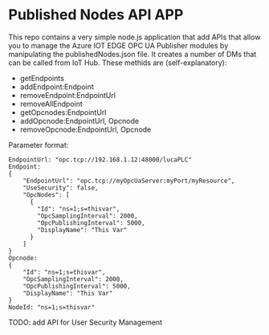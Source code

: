 # Published Nodes API APP

This repo contains a very simple node.js application that add APIs that allow you to manage the Azure IOT EDGE OPC UA Publisher modules by manipulating the publishedNodes.json file.
It creates a number of DMs that can be called from IoT Hub. These methids are (self-explanatory):  

- getEndpoints
- addEndpoint:Endpoint
- removeEndpoint:EndpointUrl
- removeAllEndpoint
- getOpcnodes:EndpointUrl
- addOpcnode:EndpointUrl, Opcnode
- removeOpcnode:EndpointUrl, Opcnode

Parameter format:  
```
EndpointUrl: "opc.tcp://192.168.1.12:48000/lucaPLC"
Endpoint:  
{
    "EndpointUrl": "opc.tcp://myOpcUaServer:myPort/myResource",
    "UseSecurity": false,
    "OpcNodes": [
      {
        "Id": "ns=1;s=thisvar",
        "OpcSamplingInterval": 2000,
        "OpcPublishingInterval": 5000,
        "DisplayName": "This Var"
      }
    ]
}
Opcnode:  
{
    "Id": "ns=1;s=thisvar",
    "OpcSamplingInterval": 2000,
    "OpcPublishingInterval": 5000,
    "DisplayName": "This Var"
}
NodeId: "ns=1;s=thisvar"
```

TODO: add API for User Security Management
